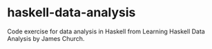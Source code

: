 # haskell-data-analysis
Code exercise for data analysis in Haskell from Learning Haskell Data Analysis by James Church.
